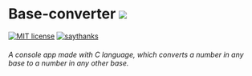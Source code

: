 # Base-converter <img src="https://img.shields.io/badge/c%20-%2300599C.svg?&style=for-the-badge&logo=c&logoColor=white"/>    
[![MIT license](https://img.shields.io/pypi/l/ansicolortags.svg)](https://lbesson.mit-license.org/)
[![saythanks](https://img.shields.io/badge/say-thanks-ff69b4.svg)](https://saythanks.io/to/kennethreitz)

###### A console app made with C language, which converts a number in any base to a number in any other base.
